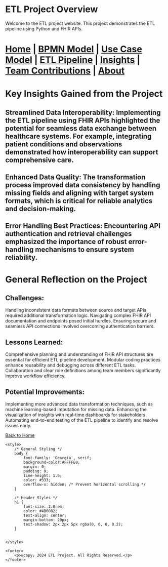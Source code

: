# ETL Project Overview

Welcome to the ETL project website. This project demonstrates the ETL pipeline using Python and FHIR APIs.


[Home](index.md) | [BPMN Model](bpmn.md) | [Use Case Model](use_case.md) | [ETL Pipeline](etl_pipeline.md) | [Insights](insights.md) | [Team Contributions](team.md) | [About](about.md)
=======

# Key Insights Gained from the Project

## Streamlined Data Interoperability: Implementing the ETL pipeline using FHIR APIs highlighted the potential for seamless data exchange between healthcare systems. For example, integrating patient conditions and observations demonstrated how interoperability can support comprehensive care.

## Enhanced Data Quality: The transformation process improved data consistency by handling missing fields and aligning with target system formats, which is critical for reliable analytics and decision-making.

## Error Handling Best Practices: Encountering API authentication and retrieval challenges emphasized the importance of robust error-handling mechanisms to ensure system reliability.

# General Reflection on the Project

## Challenges:

Handling inconsistent data formats between source and target APIs required additional transformation logic.
Navigating complex FHIR API documentation and endpoints posed initial hurdles.
Ensuring secure and seamless API connections involved overcoming authentication barriers.

## Lessons Learned:

Comprehensive planning and understanding of FHIR API structures are essential for efficient ETL pipeline development.
Modular coding practices enhance reusability and debugging across different ETL tasks.
Collaboration and clear role definitions among team members significantly improve workflow efficiency.

## Potential Improvements:

Implementing more advanced data transformation techniques, such as machine learning-based imputation for missing data.
Enhancing the visualization of insights with real-time dashboards for stakeholders.
Automating end-to-end testing of the ETL pipeline to identify and resolve issues early.

[Back to Home](index.md)

<html lang="en">
<head>
    <meta charset="UTF-8">
    <meta name="viewport" content="width=device-width, initial-scale=1.0">
    <title>ETL Project Overview</title>

    <style>
        /* General Styling */
        body {
            font-family: 'Georgia', serif;
            background-color:#FFFFE0; 
            margin: 0;
            padding: 0;
            line-height: 1.6;
            color: #333;
            overflow-x: hidden; /* Prevent horizontal scrolling */
        }

        /* Header Styles */
        h1 {
            font-size: 2.8rem;
            color: #4B0082;
            text-align: center;
            margin-bottom: 20px;
            text-shadow: 2px 2px 5px rgba(0, 0, 0, 0.2);
        }


    </style>
</head>
<body>


    <footer>
        <p>&copy; 2024 ETL Project. All Rights Reserved.</p>
    </footer>

</body>
</html>

